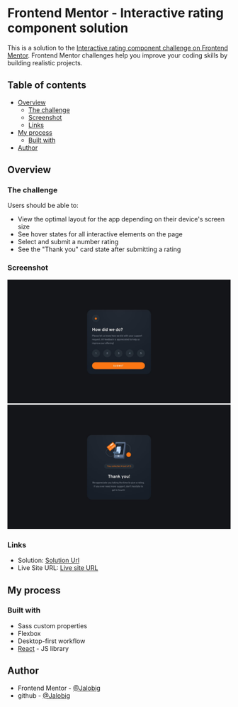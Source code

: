 # Frontend Mentor - Interactive rating component solution

This is a solution to the [Interactive rating component challenge on Frontend Mentor](https://www.frontendmentor.io/challenges/interactive-rating-component-koxpeBUmI). Frontend Mentor challenges help you improve your coding skills by building realistic projects. 

## Table of contents

- [Overview](#overview)
  - [The challenge](#the-challenge)
  - [Screenshot](#screenshot)
  - [Links](#links)
- [My process](#my-process)
  - [Built with](#built-with)
- [Author](#author)


## Overview

### The challenge

Users should be able to:

- View the optimal layout for the app depending on their device's screen size
- See hover states for all interactive elements on the page
- Select and submit a number rating
- See the "Thank you" card state after submitting a rating

### Screenshot

![Desktop Design](desktop-design.jpg)
![Thank you state](desktop-thank-you-state.jpg)


### Links

- Solution: [Solution Url](https://github.com/Jalobig/interactive-rating-component)
- Live Site URL: [Live site URL](https://Jalobig.github.io/interactive-rating-component/)

## My process

### Built with

- Sass custom properties
- Flexbox
- Desktop-first workflow
- [React](https://reactjs.org/) - JS library


## Author

- Frontend Mentor - [@Jalobig](https://www.frontendmentor.io/profile/jalobig)
- github - [@Jalobig](https://www.github.com/jalobig)

